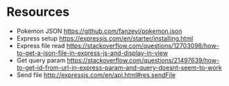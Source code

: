 # Resources

- Pokemon JSON https://github.com/fanzeyi/pokemon.json
- Express setup https://expressjs.com/en/starter/installing.html
- Express file read https://stackoverflow.com/questions/12703098/how-to-get-a-json-file-in-express-js-and-display-in-view
- Get query param https://stackoverflow.com/questions/21497639/how-to-get-id-from-url-in-express-param-and-query-doesnt-seem-to-work
- Send file http://expressjs.com/en/api.html#res.sendFile
